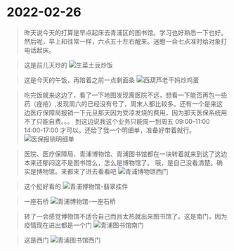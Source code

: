 # 2022-02-26

>昨天说今天的打算是早点起床去青浦区的图书馆。学习也好熟悉一下也好。
>然后呢，早上和往常一样，六点五十左右醒来。迷瞪一会七点准时给对象打电话起床。

> 这是前几天炒的
![生菜土豆炒饭](image/2022-02/26-生菜土豆炒饭.jpg)

> 这是今天的午饭，再陪着之前一点剩面条
![西葫芦老干妈炒鸡蛋](/image/2022-02/26-西葫芦老干妈炒鸡蛋.jpg)

> 吃完饭就来这边了，看了一下地图发现离医院不远，想看一下能否再包一些药（痤疮）,发现周六的已经没有号了，周末人都比较多。还有一个是来这边医疗保障局报销一下元旦那天因为受凉发烧的费用，因为那天医保系统用不了只能自费。。。
> 到这边说我这个业务只能周一到周五 09:00-11:00 14:00-17:00 才可以，还给了我一个明细单，准备好带着就行。
![医保报销明细单](https://raw.githubusercontent.com/zhumengyangi/life/zhumengyang/image/2022-02/26-%E5%8C%BB%E4%BF%9D%E6%8A%A5%E9%94%80%E6%98%8E%E7%BB%86%E5%8D%95.jpg)

> 医院、医疗保障局、青浦博物馆、青浦图书馆都在一块转着就来到这了这边
> 本来还郁闷这不是图书馆么，怎么是博物馆了。
> 哦，是自己没看清楚。确实是博物馆。来都来了进去看看吧
![青浦博物馆西门](/image/2022-02/26-青浦博物馆西门.jpg)

> 这个挺好看的
![青浦博物馆-翡翠挂件](/image/2022-02/26-青浦博物馆-翡翠挂件.jpg)

> 一座石桥
![青浦博物馆-一座石桥](/image/2022-02/26-青浦博物馆-一座石桥.jpg)

> 转了一会感觉博物馆不适合自己而且太热就出来图书馆了。这是南门，因为疫情现在进出都是一个门
![青浦图书馆南门](/image/2022-02/26-青浦图书馆南门.jpg)

> 这是西门
![青浦图书馆西门](/image/2022-02/26-青浦图书馆西门.jpg)
